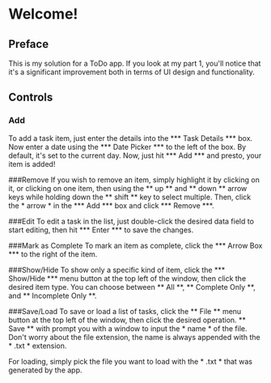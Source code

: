 # Welcome!

## Preface
This is my solution for a ToDo app. 
If you look at my part 1, you'll notice that it's a
significant improvement both in terms of UI design and
functionality.

## Controls

### Add
To add a task item, just enter the details into the
*** Task Details *** box. Now enter a date using the
*** Date Picker *** to the left of the box. By default, it's set
to the current day. Now, just hit *** Add *** and presto,
your item is added!

###Remove
If you wish to remove an item, simply highlight it by clicking on it,
or clicking on one item, then using the ** up ** and ** down ** arrow keys while holding
down the ** shift ** key to select multiple. Then, click the * arrow * in the
*** Add *** box and click *** Remove ***.

###Edit
To edit a task in the list, just double-click the desired data field to start editing,
then hit *** Enter *** to save the changes.

###Mark as Complete
To mark an item as complete, click the *** Arrow Box *** to the right of the
item.

###Show/Hide
To show only a specific kind of item, click the *** Show/Hide *** menu button at 
the top left of the window, then click the desired item type. You can choose
between ** All **, ** Complete Only **, and ** Incomplete Only **.

###Save/Load
To save or load a list of tasks, click the ** File ** menu button at the top 
left of the window, then click the desired operation. ** Save ** with prompt you
with a window to input the * name * of the file. Don't worry about the file extension, 
the name is always appended with the * .txt * extension.

For loading, simply pick the file you want to load with the * .txt * that was generated
by the app.

